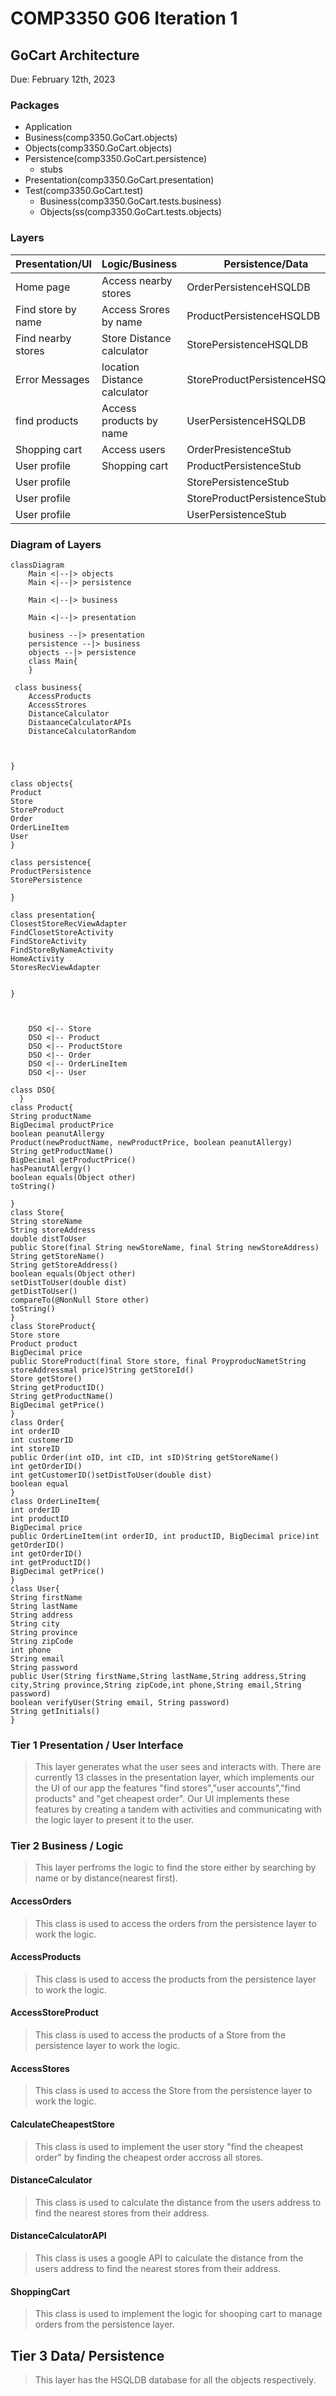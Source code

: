 # COMP3350 G06 Iteration 1
## GoCart Architecture
Due: February 12th, 2023

### Packages
* Application
* Business(comp3350.GoCart.objects)
* Objects(comp3350.GoCart.objects)
* Persistence(comp3350.GoCart.persistence)
    * stubs
* Presentation(comp3350.GoCart.presentation)
* Test(comp3350.GoCart.test)
	* Business(comp3350.GoCart.tests.business)
	* Objects(ss(comp3350.GoCart.tests.objects)

### Layers
| Presentation/UI     |      Logic/Business   	  	 |  Persistence/Data   		   |
|---------------------|--------------------------------|-------------------------------|
| Home page           | Access nearby stores	  	 | OrderPersistenceHSQLDB 	   |
| Find store by name  | Access Srores by name  	  	 | ProductPersistenceHSQLDB      |
| Find nearby stores  | Store Distance calculator	 | StorePersistenceHSQLDB	   |
| Error Messages 	    | location Distance calculator   | StoreProductPersistenceHSQLDB |
| find products	    | Access products by name		 | UserPersistenceHSQLDB         |
| Shopping cart       | Access users			 | OrderPresistenceStub      	   |
| User profile        | Shopping cart			 | ProductPersistenceStub        |
| User profile        | 					 | StorePersistenceStub          |
| User profile        | 					 | StoreProductPersistenceStub   |
| User profile        | 					 | UserPersistenceStub           |



### Diagram of Layers
```mermaid
classDiagram
    Main <|--|> objects
    Main <|--|> persistence 
	
    Main <|--|> business

    Main <|--|> presentation

    business --|> presentation
    persistence --|> business
    objects --|> persistence
    class Main{
    }

 class business{
	AccessProducts
	AccessStrores
	DistanceCalculator
	DistaanceCalculatorAPIs
	DistanceCalculatorRandom



}

class objects{
Product
Store
StoreProduct
Order
OrderLineItem
User
}

class persistence{
ProductPersistence
StorePersistence

}

class presentation{
ClosestStoreRecViewAdapter
FindClosetStoreActivity
FindStoreActivity
FindStoreByNameActivity
HomeActivity
StoresRecViewAdapter


}



    DSO <|-- Store
    DSO <|-- Product
    DSO <|-- ProductStore
    DSO <|-- Order
    DSO <|-- OrderLineItem
    DSO <|-- User

class DSO{  
  }
class Product{
String productName
BigDecimal productPrice
boolean peanutAllergy
Product(newProductName, newProductPrice, boolean peanutAllergy)
String getProductName()
BigDecimal getProductPrice()
hasPeanutAllergy()
boolean equals(Object other)
toString()

}
class Store{
String storeName
String storeAddress
double distToUser
public Store(final String newStoreName, final String newStoreAddress)
String getStoreName()
String getStoreAddress()
boolean equals(Object other) 
setDistToUser(double dist)
getDistToUser()
compareTo(@NonNull Store other) 
toString()
}
class StoreProduct{
Store store
Product product
BigDecimal price
public StoreProduct(final Store store, final ProyproducNametString storeAddressmal price)String getStoreId()
Store getStore()
String getProductID()
String getProductName()
BigDecimal getPrice()
}
class Order{
int orderID
int customerID
int storeID
public Order(int oID, int cID, int sID)String getStoreName()
int getOrderID()
int getCustomerID()setDistToUser(double dist)
boolean equal
}
class OrderLineItem{
int orderID
int productID
BigDecimal price
public OrderLineItem(int orderID, int productID, BigDecimal price)int getOrderID()
int getOrderID()
int getProductID()
BigDecimal getPrice()
}
class User{
String firstName
String lastName
String address
String city
String province
String zipCode
int phone
String email
String password
public User(String firstName,String lastName,String address,String city,String province,String zipCode,int phone,String email,String password)
boolean verifyUser(String email, String password)
String getInitials()
}
```
### Tier 1 Presentation / User Interface
>This layer generates what the user sees and interacts with. There are currently 13 classes in the presentation layer, which implements our the UI of our app the features "find stores","user accounts","find products" and "get cheapest order". Our UI implements these features by creating a tandem with activities and communicating with the logic layer to present it to the user.


### Tier 2 Business / Logic
>This layer perfroms the logic to find the store either by searching by name or by distance(nearest first).
#### AccessOrders
>This class is used to access the orders from the persistence layer to work the logic.
#### AccessProducts
>This class is used to access the products from the persistence layer to work the logic.
#### AccessStoreProduct
>This class is used to access the products of a Store from the persistence layer to work the logic.
#### AccessStores
>This class is used to access the Store from the persistence layer to work the logic.
#### CalculateCheapestStore
>This class is used to implement the user story "find the cheapest order" by finding the cheapest order accross all stores.
#### DistanceCalculator
>This class is used to calculate the distance from the users address to find the nearest stores from their address.
#### DistanceCalculatorAPI
>This class is uses a google API to calculate the distance from the users address to find the nearest stores from their address.
#### ShoppingCart
>This class is used to implement the logic for shooping cart to manage orders from the persistence layer.


## Tier 3 Data/ Persistence
>This layer has the HSQLDB database for all the objects respectively.


